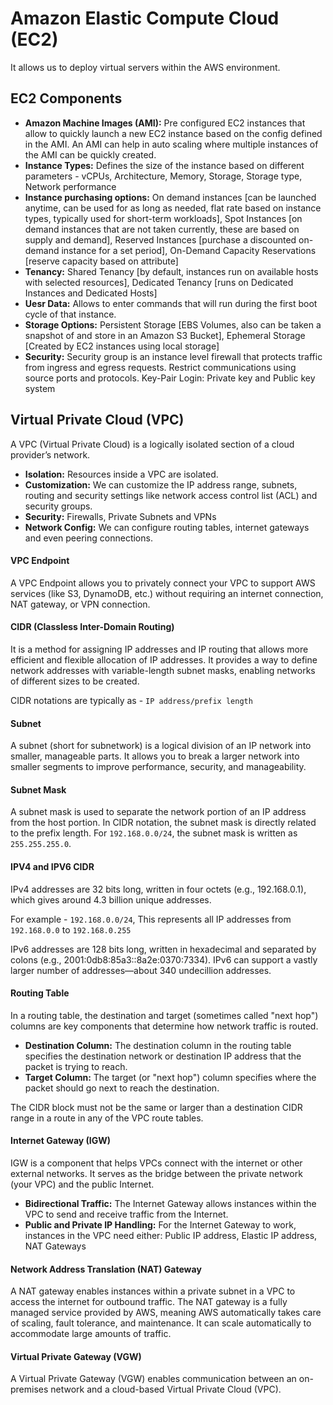 # Amazon Elastic Compute Cloud (EC2)
It allows us to deploy virtual servers within the AWS environment.

## EC2 Components

- **Amazon Machine Images (AMI):** Pre configured EC2 instances that allow to quickly launch a new EC2 instance based on the config defined in the AMI. An AMI can help in auto scaling where multiple instances of the AMI can be quickly created.
- **Instance Types:** Defines the size of the instance based on different parameters - vCPUs, Architecture, Memory, Storage, Storage type, Network performance
- **Instance purchasing options:** On demand instances [can be launched anytime, can be used for as long as needed, flat rate based on instance types, typically used for short-term workloads], Spot Instances [on demand instances that are not taken currently, these are based on supply and demand], Reserved Instances [purchase a discounted on-demand instance for a set period], On-Demand Capacity Reservations [reserve capacity based on attribute]
- **Tenancy:** Shared Tenancy [by default, instances run on available hosts with selected resources], Dedicated Tenancy [runs on Dedicated Instances and Dedicated Hosts]
- **Uesr Data:** Allows to enter commands that will run during the first boot cycle of that instance. 
- **Storage Options:** Persistent Storage [EBS Volumes, also can be taken a snapshot of and store in an Amazon S3 Bucket], Ephemeral Storage [Created by EC2 instances using local storage]
- **Security:** Security group is an instance level firewall that protects traffic from ingress and egress requests. Restrict communications using source ports and protocols. Key-Pair Login: Private key and Public key system

## Virtual Private Cloud (VPC)
A VPC (Virtual Private Cloud) is a logically isolated section of a cloud provider’s network.

- **Isolation:** Resources inside a VPC are isolated.
- **Customization:** We can customize the IP address range, subnets, routing and security settings like network access control list (ACL) and security groups.
- **Security:** Firewalls, Private Subnets and VPNs
- **Network Config:** We can configure routing tables, internet gateways and even peering connections.

#### VPC Endpoint
A VPC Endpoint allows you to privately connect your VPC to support AWS services (like S3, DynamoDB, etc.) without requiring an internet connection, NAT gateway, or VPN connection.

#### CIDR (Classless Inter-Domain Routing)
It is a method for assigning IP addresses and IP routing that allows more efficient and flexible allocation of IP addresses. It provides a way to define network addresses with variable-length subnet masks, enabling networks of different sizes to be created.

CIDR notations are typically as - ```IP address/prefix length```

#### Subnet
A subnet (short for subnetwork) is a logical division of an IP network into smaller, manageable parts. It allows you to break a larger network into smaller segments to improve performance, security, and manageability.

#### Subnet Mask
A subnet mask is used to separate the network portion of an IP address from the host portion. In CIDR notation, the subnet mask is directly related to the prefix length. For ```192.168.0.0/24```, the subnet mask is written as ```255.255.255.0```.

#### IPV4 and IPV6 CIDR
IPv4 addresses are 32 bits long, written in four octets (e.g., 192.168.0.1), which gives around 4.3 billion unique addresses.

For example - ```192.168.0.0/24```, This represents all IP addresses from ```192.168.0.0``` to ```192.168.0.255```

IPv6 addresses are 128 bits long, written in hexadecimal and separated by colons (e.g., 2001:0db8:85a3::8a2e:0370:7334). IPv6 can support a vastly larger number of addresses—about 340 undecillion addresses.

#### Routing Table
In a routing table, the destination and target (sometimes called "next hop") columns are key components that determine how network traffic is routed. 

- **Destination Column:** The destination column in the routing table specifies the destination network or destination IP address that the packet is trying to reach.
- **Target Column:** The target (or "next hop") column specifies where the packet should go next to reach the destination.

The CIDR block must not be the same or larger than a destination CIDR range in a route in any of the VPC route tables.

#### Internet Gateway (IGW)
IGW is a component that helps VPCs connect with the internet or other external networks. It serves as the bridge between the private network (your VPC) and the public Internet.

- **Bidirectional Traffic:**  The Internet Gateway allows instances within the VPC to send and receive traffic from the Internet. 
- **Public and Private IP Handling:** For the Internet Gateway to work, instances in the VPC need either: Public IP address, Elastic IP address, NAT Gateways

#### Network Address Translation (NAT) Gateway
A NAT gateway enables instances within a private subnet in a VPC to access the internet for outbound traffic. The NAT gateway is a fully managed service provided by AWS, meaning AWS automatically takes care of scaling, fault tolerance, and maintenance. It can scale automatically to accommodate large amounts of traffic.

#### Virtual Private Gateway (VGW)
A Virtual Private Gateway (VGW) enables communication between an on-premises network and a cloud-based Virtual Private Cloud (VPC). 